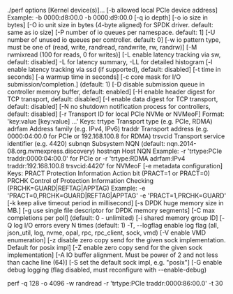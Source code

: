 <!--
 * @Author: your name
 * @Date: 2021-04-29 19:24:13
 * @LastEditTime: 2021-04-29 19:26:25
 * @LastEditors: Please set LastEditors
 * @Description: In User Settings Edit
 * @FilePath: /spdk-demo/perf.md
-->
./perf options [Kernel device(s)]...
	[-b allowed local PCIe device address]
	 Example: -b 0000:d8:00.0 -b 0000:d9:00.0
	[-q io depth]
	[-o io size in bytes]
	[-O io unit size in bytes (4-byte aligned) for SPDK driver. default: same as io size]
	[-P number of io queues per namespace. default: 1]
	[-U number of unused io queues per controller. default: 0]
	[-w io pattern type, must be one of
		(read, write, randread, randwrite, rw, randrw)]
	[-M rwmixread (100 for reads, 0 for writes)]
	[-L enable latency tracking via sw, default: disabled]
		-L for latency summary, -LL for detailed histogram
	[-l enable latency tracking via ssd (if supported), default: disabled]
	[-t time in seconds]
	[-a warmup time in seconds]
	[-c core mask for I/O submission/completion.]
		(default: 1)
	[-D disable submission queue in controller memory buffer, default: enabled]
	[-H enable header digest for TCP transport, default: disabled]
	[-I enable data digest for TCP transport, default: disabled]
	[-N no shutdown notification process for controllers, default: disabled]
	[-r Transport ID for local PCIe NVMe or NVMeoF]
	 Format: 'key:value [key:value] ...'
	 Keys:
	  trtype      Transport type (e.g. PCIe, RDMA)
	  adrfam      Address family (e.g. IPv4, IPv6)
	  traddr      Transport address (e.g. 0000:04:00.0 for PCIe or 192.168.100.8 for RDMA)
	  trsvcid     Transport service identifier (e.g. 4420)
	  subnqn      Subsystem NQN (default: nqn.2014-08.org.nvmexpress.discovery)
	  hostnqn     Host NQN
	 Example: -r 'trtype:PCIe traddr:0000:04:00.0' for PCIe or
	          -r 'trtype:RDMA adrfam:IPv4 traddr:192.168.100.8 trsvcid:4420' for NVMeoF
	[-e metadata configuration]
	 Keys:
	  PRACT      Protection Information Action bit (PRACT=1 or PRACT=0)
	  PRCHK      Control of Protection Information Checking (PRCHK=GUARD|REFTAG|APPTAG)
	 Example: -e 'PRACT=0,PRCHK=GUARD|REFTAG|APPTAG'
	          -e 'PRACT=1,PRCHK=GUARD'
	[-k keep alive timeout period in millisecond]
	[-s DPDK huge memory size in MB.]
	[-g use single file descriptor for DPDK memory segments]
	[-C max completions per poll]
		(default: 0 - unlimited)
	[-i shared memory group ID]
	[-Q log I/O errors every N times (default: 1)
	 -T, --logflag <flag>    enable log flag (all, json_util, log, nvme, opal, rpc, rpc_client, sock, vmd)
	[-V enable VMD enumeration]
	[-z disable zero copy send for the given sock implementation. Default for posix impl]
	[-Z enable zero copy send for the given sock implementation]
	[-A IO buffer alignment. Must be power of 2 and not less than cache line (64)]
	[-S set the default sock impl, e.g. "posix"]
	[-G enable debug logging (flag disabled, must reconfigure with --enable-debug)

perf -q 128 -o 4096 -w randread -r 'trtype:PCIe traddr:0000:86:00.0' -t 30